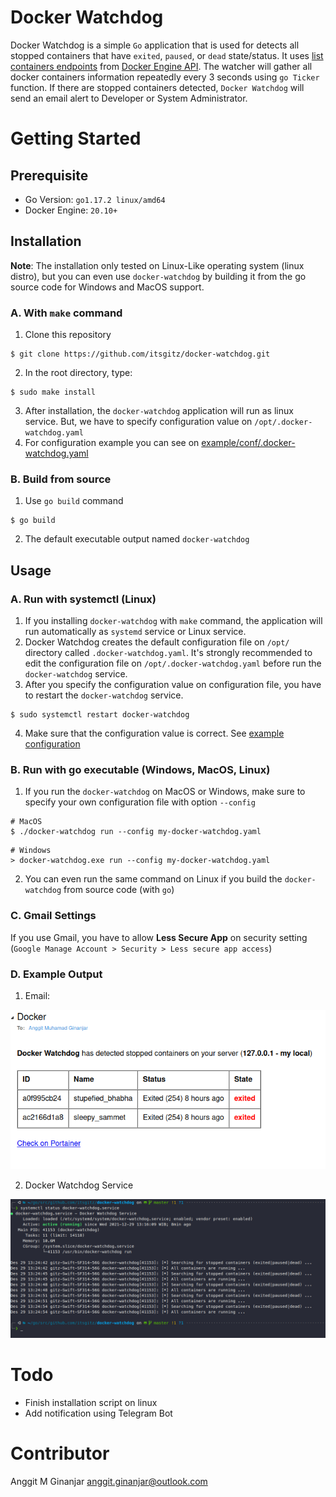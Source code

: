 # Docker Watchdog

Docker Watchdog is a simple `Go` application that is used for detects all stopped containers that have `exited`, `paused`, or `dead` state/status.
It uses [list containers endpoints](https://docs.docker.com/engine/api/v1.41/#operation/ContainerList) from
[Docker Engine API](https://docs.docker.com/engine/api/v1.41/#).
The watcher will gather all docker containers information repeatedly every 3 seconds using `go Ticker` function.
If there are stopped containers detected, `Docker Watchdog` will send an email alert to Developer or System Administrator.

# Getting Started

## Prerequisite
* Go Version: `go1.17.2 linux/amd64`
* Docker Engine: `20.10+`

## Installation

**Note**: The installation only tested on Linux-Like operating system (linux distro), but you can even use `docker-watchdog` by building it from the go source code for Windows and MacOS support.

### A. With `make` command
1. Clone this repository

```
$ git clone https://github.com/itsgitz/docker-watchdog.git
```

2. In the root directory, type:

```
$ sudo make install
```

3. After installation, the `docker-watchdog` application will run as linux service. But, we have to specify configuration value
on `/opt/.docker-watchdog.yaml`
4. For configuration example you can see on [example/conf/.docker-watchdog.yaml](./example/conf/.docker-watchdog.example.yaml)

### B. Build from source
1. Use `go build` command

```
$ go build
```

2. The default executable output named `docker-watchdog`

## Usage

### A. Run with systemctl (Linux)
1. If you installing `docker-watchdog` with `make` command, the application will run automatically as `systemd` service or Linux service.
2. Docker Watchdog creates the default configuration file on `/opt/` directory called `.docker-watchdog.yaml`. It's strongly
recommended to edit the configuration file on `/opt/.docker-watchdog.yaml` before run the `docker-watchdog` service.
3. After you specify the configuration value on configuration file, you have to restart the `docker-watchdog` service.

```
$ sudo systemctl restart docker-watchdog
```

4. Make sure that the configuration value is correct. See [example configuration](./example/conf/.docker-watchdog.example.yaml)

### B. Run with go executable (Windows, MacOS, Linux)

1. If you run the `docker-watchdog` on MacOS or Windows, make sure to specify your own configuration file with option `--config` 

```
# MacOS
$ ./docker-watchdog run --config my-docker-watchdog.yaml
```

```
# Windows
> docker-watchdog.exe run --config my-docker-watchdog.yaml
```

2. You can even run the same command on Linux if you build the `docker-watchdog` from source code (with `go`)

### C. Gmail Settings

If you use Gmail, you have to allow **Less Secure App** on security setting (`Google Manage Account > Security > Less secure app access`)

### D. Example Output

1. Email:

![alt text](./docs/images/docker-watchdog-email.png "Docker Watchdog - Email")

2. Docker Watchdog Service

![alt text](./docs/images/docker-watchdog-service.png "Docker Watchdog - Service")

# Todo

* Finish installation script on linux
* Add notification using Telegram Bot

# Contributor

Anggit M Ginanjar <anggit.ginanjar@outlook.com>
